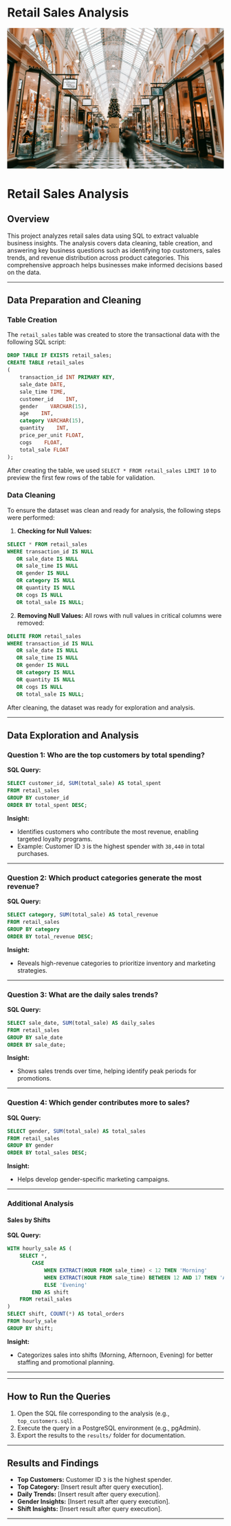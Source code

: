 
# Retail Sales Analysis
![Retail Sales Analysis](photo-1481437156560-3205f6a55735.jpg)

# Retail Sales Analysis

## Overview

This project analyzes retail sales data using SQL to extract valuable business insights. The analysis covers data cleaning, table creation, and answering key business questions such as identifying top customers, sales trends, and revenue distribution across product categories. This comprehensive approach helps businesses make informed decisions based on the data.

---

## Data Preparation and Cleaning

### Table Creation

The `retail_sales` table was created to store the transactional data with the following SQL script:

```sql
DROP TABLE IF EXISTS retail_sales;
CREATE TABLE retail_sales
(
    transaction_id INT PRIMARY KEY,    
    sale_date DATE,     
    sale_time TIME,    
    customer_id    INT,
    gender    VARCHAR(15),
    age    INT,
    category VARCHAR(15),    
    quantity    INT,
    price_per_unit FLOAT,    
    cogs    FLOAT,
    total_sale FLOAT
);
```

After creating the table, we used `SELECT * FROM retail_sales LIMIT 10` to preview the first few rows of the table for validation.

### Data Cleaning

To ensure the dataset was clean and ready for analysis, the following steps were performed:

1. **Checking for Null Values:**

```sql
SELECT * FROM retail_sales
WHERE transaction_id IS NULL
   OR sale_date IS NULL
   OR sale_time IS NULL
   OR gender IS NULL
   OR category IS NULL
   OR quantity IS NULL
   OR cogs IS NULL
   OR total_sale IS NULL;
```

2. **Removing Null Values:** All rows with null values in critical columns were removed:

```sql
DELETE FROM retail_sales
WHERE transaction_id IS NULL
   OR sale_date IS NULL
   OR sale_time IS NULL
   OR gender IS NULL
   OR category IS NULL
   OR quantity IS NULL
   OR cogs IS NULL
   OR total_sale IS NULL;
```

After cleaning, the dataset was ready for exploration and analysis.

---

## Data Exploration and Analysis

### Question 1: Who are the top customers by total spending?

**SQL Query:**

```sql
SELECT customer_id, SUM(total_sale) AS total_spent
FROM retail_sales
GROUP BY customer_id
ORDER BY total_spent DESC;
```

**Insight:**

- Identifies customers who contribute the most revenue, enabling targeted loyalty programs.
- Example: Customer ID `3` is the highest spender with `38,440` in total purchases.

---

### Question 2: Which product categories generate the most revenue?

**SQL Query:**

```sql
SELECT category, SUM(total_sale) AS total_revenue
FROM retail_sales
GROUP BY category
ORDER BY total_revenue DESC;
```

**Insight:**

- Reveals high-revenue categories to prioritize inventory and marketing strategies.

---

### Question 3: What are the daily sales trends?

**SQL Query:**

```sql
SELECT sale_date, SUM(total_sale) AS daily_sales
FROM retail_sales
GROUP BY sale_date
ORDER BY sale_date;
```

**Insight:**

- Shows sales trends over time, helping identify peak periods for promotions.

---

### Question 4: Which gender contributes more to sales?

**SQL Query:**

```sql
SELECT gender, SUM(total_sale) AS total_sales
FROM retail_sales
GROUP BY gender
ORDER BY total_sales DESC;
```

**Insight:**

- Helps develop gender-specific marketing campaigns.

---

### Additional Analysis

#### Sales by Shifts

**SQL Query:**

```sql
WITH hourly_sale AS (
    SELECT *,
        CASE
            WHEN EXTRACT(HOUR FROM sale_time) < 12 THEN 'Morning'
            WHEN EXTRACT(HOUR FROM sale_time) BETWEEN 12 AND 17 THEN 'Afternoon'
            ELSE 'Evening'
        END AS shift
    FROM retail_sales
)
SELECT shift, COUNT(*) AS total_orders
FROM hourly_sale
GROUP BY shift;
```

**Insight:**

- Categorizes sales into shifts (Morning, Afternoon, Evening) for better staffing and promotional planning.

---



---

## How to Run the Queries

1. Open the SQL file corresponding to the analysis (e.g., `top_customers.sql`).
2. Execute the query in a PostgreSQL environment (e.g., pgAdmin).
3. Export the results to the `results/` folder for documentation.

---

## Results and Findings

- **Top Customers:** Customer ID `3` is the highest spender.
- **Top Category:** [Insert result after query execution].
- **Daily Trends:** [Insert result after query execution].
- **Gender Insights:** [Insert result after query execution].
- **Shift Insights:** [Insert result after query execution].

---
